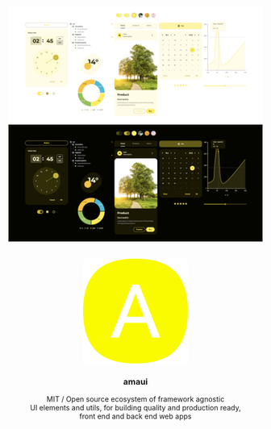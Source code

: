  
<img src='/utils/images/light-small1.png' alt='amaui light' /> 

<img src='/utils/images/dark-small1.png' alt='amaui dark' />

<br />

<br />

<p align='center'>
  <a target='_blank' rel='noopener noreferrer' href='#'>
    <img src='/utils/images/logo.svg' alt='amaui logo' />
  </a>
</p>

<h3 align='center'>amaui</h3>

<div align='center'>
   MIT / Open source ecosystem of framework agnostic<br /> UI elements and utils, for building quality and production ready,<br /> front end and back end web apps
</div>

<br />

<br />
